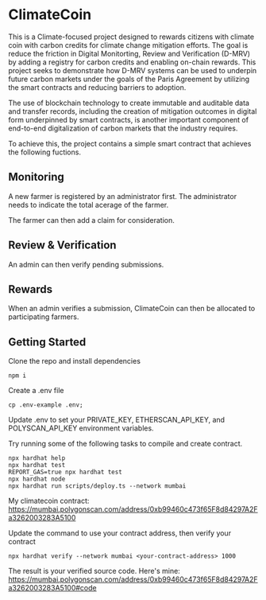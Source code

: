 # ClimateCoin

This is a Climate-focused project designed to rewards citizens with climate coin with carbon credits for climate change mitigation efforts. The goal is reduce the friction in Digital Monitorting, Review and Verification (D-MRV) by adding a registry for carbon credits and enabling on-chain rewards. This project seeks to demonstrate how D-MRV systems can be used to underpin future carbon markets under the goals
of the Paris Agreement by utilizing the smart contracts and reducing barriers to adoption. 

The use of blockchain technology to create immutable and auditable data and transfer records, including the creation of mitigation outcomes in digital form underpinned by smart contracts, is another important component of end-to-end digitalization of carbon markets that the industry requires.

To achieve this, the project contains a simple smart contract that achieves the following fuctions.

## Monitoring
A new farmer is registered by an administrator first. The administrator needs to indicate the total acerage of the farmer.

The farmer can then add a claim for consideration.

## Review & Verification

An admin can then verify pending submissions.

## Rewards
When an admin verifies a submission, ClimateCoin can then be allocated to participating farmers.


## Getting Started

Clone the repo and install dependencies

```shell
npm i
```

Create a .env file

```shell
cp .env-example .env;
```

Update .env to set your PRIVATE_KEY, ETHERSCAN_API_KEY, and POLYSCAN_API_KEY environment variables.


Try running some of the following tasks to compile and create contract.

```shell
npx hardhat help
npx hardhat test
REPORT_GAS=true npx hardhat test
npx hardhat node
npx hardhat run scripts/deploy.ts --network mumbai
```

My climatecoin contract: https://mumbai.polygonscan.com/address/0xb99460c473f65F8d84297A2Fa3262003283A5100


Update the command to use your contract address, then verify your contract

```shell
npx hardhat verify --network mumbai <your-contract-address> 1000
```

The result is your verified source code. Here's mine: https://mumbai.polygonscan.com/address/0xb99460c473f65F8d84297A2Fa3262003283A5100#code
